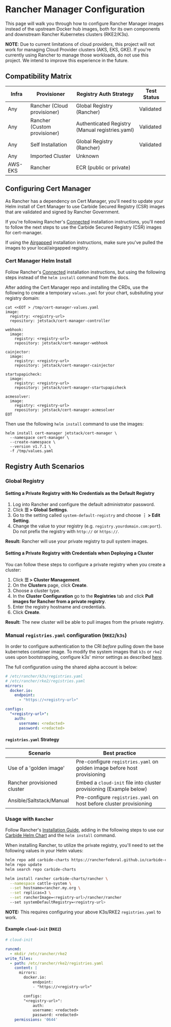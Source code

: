 # Rancher Manager Configuration

This page will walk you through how to configure Rancher Manager images instead of the upstream Docker hub images, both for its own components and downstream Rancher Kubernetes clusters (RKE2/K3s).

**NOTE**: Due to current limitations of cloud providers, this project will not work for managing Cloud Provider clusters (AKS, EKS, GKE). If you're currently using Rancher to manage those workloads, do not use this project. We intend to improve this experience in the future.

## Compatibility Matrix

| Infra   | Provisioner                  | Registry Auth Strategy                          | Test Status |
| ------- | ---------------------------- | ----------------------------------------------- | ----------- |
| Any     | Rancher (Cloud provisioner)  | Global Registry (Rancher)                       | Validated   |
| Any     | Rancher (Custom provisioner) | Authenticated Registry (Manual registries.yaml) | Validated   |
| Any     | Self Installation            | Global Registry (Rancher)                       | Validated   |
| Any     | Imported Cluster             | Unknown                                         |             |
| AWS-EKS | Rancher                      | ECR (public or private)                         |             |

## Configuring Cert Manager

As Rancher has a dependency on Cert Manager, you'll need to update your Helm install of Cert Manager to use Carbide Secured Registry (CSR) images that are validated and signed by Rancher Government.

If you're following Rancher's [Connected](https://rancher.com/docs/rancher/v2.6/en/installation/install-rancher-on-k8s/#4-install-cert-manager) installation instructions, you'll need to follow the next steps to use the Carbide Secured Registry (CSR) images for cert-manager.

If using the [Airgapped](https://rancher.com/docs/rancher/v2.6/en/installation/other-installation-methods/air-gap/install-rancher/#1-add-the-cert-manager-repo) installation instructions, make sure you've pulled the images to your local/airgapped registry.

### Cert Manager Helm Install

Follow Rancher's [Connected](https://rancher.com/docs/rancher/v2.6/en/installation/install-rancher-on-k8s/#4-install-cert-manager) installation instructions, but using the following steps instead of the `helm install` command from the docs.

After adding the Cert Manager repo and installing the CRDs, use the following to create a temporary `values.yaml` for your chart, subsituting your registry domain:

```
cat <<EOT > /tmp/cert-manager-values.yaml
image:
  registry: <registry-url>
  repository: jetstack/cert-manager-controller

webhook:
  image:
    registry: <registry-url>
    repository: jetstack/cert-manager-webhook

cainjector:
  image:
    registry: <registry-url>
    repository: jetstack/cert-manager-cainjector

startupapicheck:
  image:
    registry: <registry-url>
    repository: jetstack/cert-manager-startupapicheck

acmesolver:
  image:
    registry: <registry-url>
    repository: jetstack/cert-manager-acmesolver
EOT
```

Then use the following `helm install` command to use the images:

```
helm install cert-manager jetstack/cert-manager \
  --namespace cert-manager \
  --create-namespace \
  --version v1.7.1 \
  -f /tmp/values.yaml
```

## Registry Auth Scenarios

### Global Registry

#### Setting a Private Registry with No Credentials as the Default Registry

1. Log into Rancher and configure the default administrator password.
1. Click **☰ > Global Settings**.
1. Go to the setting called `system-default-registry` and choose **⋮ > Edit Setting**.
1. Change the value to your registry (e.g. `registry.yourdomain.com:port`). Do not prefix the registry with `http://` or `https://`.

**Result:** Rancher will use your private registry to pull system images.

#### Setting a Private Registry with Credentials when Deploying a Cluster

You can follow these steps to configure a private registry when you create a cluster:

1. Click **☰ > Cluster Management**.
1. On the **Clusters** page, click **Create**.
1. Choose a cluster type.
1. In the **Cluster Configuration** go to the **Registries** tab and click **Pull images for Rancher from a private registry**.
1. Enter the registry hostname and credentials.
1. Click **Create**.

**Result:** The new cluster will be able to pull images from the private registry.

### Manual `registries.yaml` configuration (`RKE2`/`k3s`)

In order to configure authentication to the CRI _before_ pulling down the base kubernetes container image. To modify the system images that `k3s` or `rke2` uses upon bootstrapping, configure k3s' mirror settings as described [here](https://rancher.com/docs/k3s/latest/en/installation/private-registry/#mirrors).

The full configuration using the shared alpha account is below:

```yaml
# /etc/rancher/k3s/registries.yaml
# /etc/rancher/rke2/registries.yaml
mirrors:
  docker.io:
    endpoint:
      - "https://<registry-url>"

configs:
  "<registry-url>":
    auth:
      username: <redacted>
      password: <redacted>
```

#### `registries.yaml` Strategy

| Scenario                    | Best practice                                                            |
| --------------------------- | ------------------------------------------------------------------------ |
| Use of a 'golden image'     | Pre-configure `registries.yaml` on golden image before host provisioning |
| Rancher provisioned cluster | Embed a `cloud-init` file into cluster provisioning (Example below)      |
| Ansible/Saltstack/Manual    | Pre-configure `registries.yaml` on host before cluster provisioning      |

### Usage with `Rancher`

Follow Rancher's [Installation Guide](https://rancher.com/docs/rancher/v2.5/en/installation/install-rancher-on-k8s), adding in the following steps to use our [Carbide Helm Chart](https://github.com/rancherfederal/carbide-charts) and the `helm install` command.

When installing Rancher, to utilize the private registry, you'll need to set the following values in your Helm values:

```bash
helm repo add carbide-charts https://rancherfederal.github.io/carbide-charts
helm repo update
helm search repo carbide-charts

helm install rancher carbide-charts/rancher \
  --namespace cattle-system \
  --set hostname=rancher.my.org \
  --set replicas=3 \
  --set rancherImage=<registry-url>/rancher/rancher
  --set systemDefaultRegistry=<registry-url>
```

**NOTE:** This requires configuring your above K3s/RKE2 `registries.yaml` to work.

#### Example `cloud-init` (`RKE2`)

```yaml
# cloud-init

runcmd:
  - mkdir /etc/rancher/rke2
write_files:
  - path: /etc/rancher/rke2/registries.yaml
    content: |
      mirrors:
        docker.io:
            endpoint:
            - "https://<registry-url>"

        configs:
        "<registry-url>":
            auth:
            username: <redacted>
            password: <redacted>
    permissions: '0644'
```
